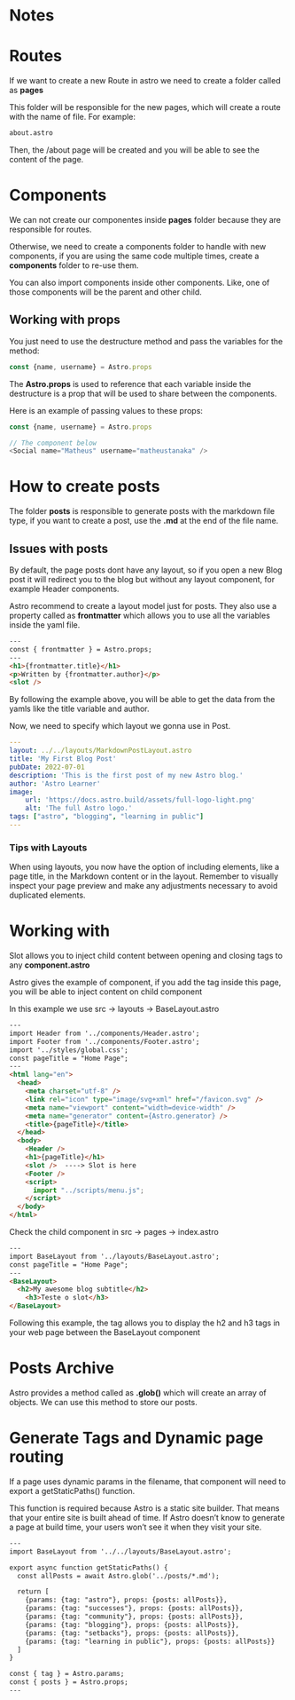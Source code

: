 # Notes

# Routes

If we want to create a new Route in astro we need to create a folder called as **pages**

This folder will be responsible for the new pages, which will create a route with the name of file. For example:

```html
about.astro
```
Then, the /about page will be created and you will be able to see the content of the page.


# Components

We can not create our componentes inside **pages** folder because they are responsible for routes. 

Otherwise, we need to create a components folder to handle with new components, if you are using the same code multiple times, create a **components** folder to re-use them.

You can also import components inside other components. Like, one of those components will be the parent and other child.

## Working with props

You just need to use the destructure method and pass the variables for the method:

```javascript
const {name, username} = Astro.props
```

The **Astro.props** is used to reference that each variable inside the destructure is a prop that will be used to share between the components.

Here is an example of passing values to these props:

```javascript
const {name, username} = Astro.props

// The component below
<Social name="Matheus" username="matheustanaka" />

```

# How to create posts

The folder **posts** is responsible to generate posts with the markdown file type, if you want to create a post, use the **.md** at the end of the file name.

## Issues with posts

By default, the page posts dont have any layout, so if you open a new Blog post it will redirect you to the blog but without any layout component, for example Header components.

Astro recommend to create a layout model just for posts. They also use a property called as **frontmatter** which allows you to use all the variables inside the yaml file.

```html
---
const { frontmatter } = Astro.props;
---
<h1>{frontmatter.title}</h1>
<p>Written by {frontmatter.author}</p>
<slot />
```

By following the example above, you will be able to get the data from the yamls like the title variable and author.

Now, we need to specify which layout we gonna use in Post. 

```yaml
---
layout: ../../layouts/MarkdownPostLayout.astro
title: 'My First Blog Post'
pubDate: 2022-07-01
description: 'This is the first post of my new Astro blog.'
author: 'Astro Learner'
image:
    url: 'https://docs.astro.build/assets/full-logo-light.png'
    alt: 'The full Astro logo.'
tags: ["astro", "blogging", "learning in public"]
---
```

### Tips with Layouts

When using layouts, you now have the option of including elements, like a page title, in the Markdown content or in the layout. Remember to visually inspect your page preview and make any adjustments necessary to avoid duplicated elements.

# Working with <slot/>

Slot allows you to inject child content between opening and closing **<component></component>** tags to any **component.astro**

Astro gives the example of <BaseLayout/> component, if you add the <slot/> tag inside this page, you will be able to inject content on child component

In this example we use src -> layouts -> BaseLayout.astro

```html
---
import Header from '../components/Header.astro';
import Footer from '../components/Footer.astro';
import '../styles/global.css';
const pageTitle = "Home Page";
---
<html lang="en">
  <head>
    <meta charset="utf-8" />
    <link rel="icon" type="image/svg+xml" href="/favicon.svg" />
    <meta name="viewport" content="width=device-width" />
    <meta name="generator" content={Astro.generator} />
    <title>{pageTitle}</title>
  </head>
  <body>
    <Header />
    <h1>{pageTitle}</h1>
    <slot />  ----> Slot is here
    <Footer />
    <script>
      import "../scripts/menu.js";
    </script>
  </body>
</html>
```

Check the child component in src -> pages -> index.astro

```html
---
import BaseLayout from '../layouts/BaseLayout.astro';
const pageTitle = "Home Page";
---
<BaseLayout>
  <h2>My awesome blog subtitle</h2>
    <h3>Teste o slot</h3>
</BaseLayout>
```

Following this example, the <slot /> tag allows you to display the h2 and h3 tags in your web page between the BaseLayout component

# Posts Archive

Astro provides a method called as **.glob()** which will create an array of objects. We can use this method to store our posts.

# Generate Tags and Dynamic page routing

If a page uses dynamic params in the filename, that component will need to export a getStaticPaths() function.

This function is required because Astro is a static site builder. That means that your entire site is built ahead of time. If Astro doesn’t know to generate a page at build time, your users won’t see it when they visit your site.

```html
---
import BaseLayout from '../../layouts/BaseLayout.astro';

export async function getStaticPaths() {
  const allPosts = await Astro.glob('../posts/*.md');

  return [
    {params: {tag: "astro"}, props: {posts: allPosts}},
    {params: {tag: "successes"}, props: {posts: allPosts}},
    {params: {tag: "community"}, props: {posts: allPosts}},
    {params: {tag: "blogging"}, props: {posts: allPosts}},
    {params: {tag: "setbacks"}, props: {posts: allPosts}},
    {params: {tag: "learning in public"}, props: {posts: allPosts}}
  ]
}

const { tag } = Astro.params;
const { posts } = Astro.props;
---
```
